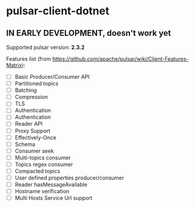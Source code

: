 # pulsar-client-dotnet

## IN EARLY DEVELOPMENT, doesn't work yet


Supported pulsar version: **2.3.2**

Features list (from https://github.com/apache/pulsar/wiki/Client-Features-Matrix):

- [ ] Basic Producer/Consumer API
- [ ] Partitioned topics
- [ ] Batching
- [ ] Compression
- [ ] TLS
- [ ] Authentication
- [ ] Authentication
- [ ] Reader API
- [ ] Proxy Support
- [ ] Effectively-Once
- [ ] Schema
- [ ] Consumer seek
- [ ] Multi-topics consumer
- [ ] Topics regex consumer
- [ ] Compacted topics
- [ ] User defined properties producer/consumer
- [ ] Reader hasMessageAvailable
- [ ] Hostname verification
- [ ] Multi Hosts Service Url support
